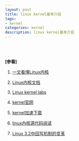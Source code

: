 ```yaml
---
layout: post
title: linux kernel基本介绍
tags:
- kernel
categories: kernel
description: linux kernel基本介绍
---
```




<!-- more -->


 





<br />
<br />

**[参看]**

1. [一文看懂Linux内核](http://www.360doc.com/content/19/1103/16/36367108_870849346.shtml)

2. [Linux内核文档](https://www.kernel.org/doc/)

3. [Linux kernel labs](https://linux-kernel-labs.github.io/refs/heads/master/lectures/fs.html#lecture-objectives)

4. [kernel官网](https://www.kernel.org/)

5. [kernel加速下载](http://ftp.sjtu.edu.cn/sites/ftp.kernel.org/pub/linux/kernel/)

6. [linux内核源代码阅读](https://elixir.bootlin.com/linux/v2.6.31-rc1/source/mm/pdflush.c)

7. [Linux 3.2中回写机制的变革](https://www.cnblogs.com/youngerchina/p/5624457.html)

<br />
<br />
<br />


